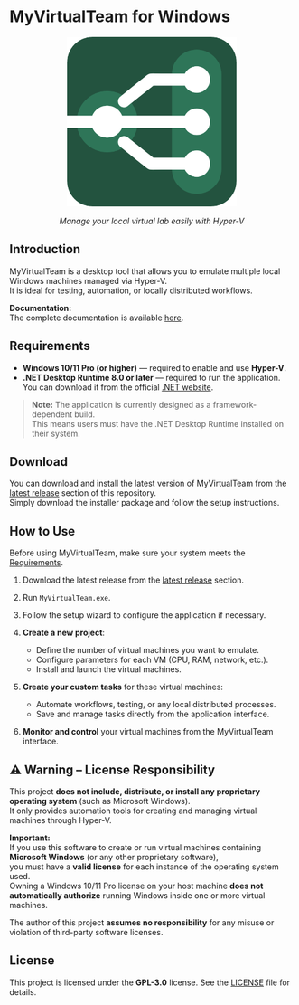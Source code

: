 # MyVirtualTeam for Windows

<p align="center">
  <img src="./docs/img/App_Logo.png" alt="MyVirtualTeam Logo" width="300">
</p>

<p align="center"><em>Manage your local virtual lab easily with Hyper-V</em></p>

## Introduction
MyVirtualTeam is a desktop tool that allows you to emulate multiple local Windows machines managed via Hyper-V.  
It is ideal for testing, automation, or locally distributed workflows.

**Documentation:**  
The complete documentation is available [here](https://ox-dl.github.io/MyVirtualTeam/).

## Requirements
- **Windows 10/11 Pro (or higher)** — required to enable and use **Hyper-V**.  
- **.NET Desktop Runtime 8.0 or later** — required to run the application.  
  You can download it from the official [.NET website](https://dotnet.microsoft.com/en-us/download/dotnet).  

> **Note:** The application is currently designed as a framework-dependent build.  
> This means users must have the .NET Desktop Runtime installed on their system.

## Download
You can download and install the latest version of MyVirtualTeam from the [latest release](../../releases/latest) section of this repository.  
Simply download the installer package and follow the setup instructions.

## How to Use

Before using MyVirtualTeam, make sure your system meets the [Requirements](#requirements).

1. Download the latest release from the [latest release](../../releases/latest) section.  
2. Run `MyVirtualTeam.exe`.  
3. Follow the setup wizard to configure the application if necessary.  

4. **Create a new project**:  
   - Define the number of virtual machines you want to emulate.  
   - Configure parameters for each VM (CPU, RAM, network, etc.).  
   - Install and launch the virtual machines.  

5. **Create your custom tasks** for these virtual machines:  
   - Automate workflows, testing, or any local distributed processes.  
   - Save and manage tasks directly from the application interface.

6. **Monitor and control** your virtual machines from the MyVirtualTeam interface.

## ⚠️ Warning – License Responsibility

This project **does not include, distribute, or install any proprietary operating system** (such as Microsoft Windows).  
It only provides automation tools for creating and managing virtual machines through Hyper-V.

**Important:**  
If you use this software to create or run virtual machines containing **Microsoft Windows** (or any other proprietary software),  
you must have a **valid license** for each instance of the operating system used.  
Owning a Windows 10/11 Pro license on your host machine **does not automatically authorize** running Windows inside one or more virtual machines.

The author of this project **assumes no responsibility** for any misuse or violation of third-party software licenses.

## License
This project is licensed under the **GPL-3.0** license. See the [LICENSE](./LICENSE) file for details.
